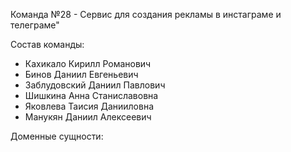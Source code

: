 Команда №28 - Сервис для создания рекламы в инстаграме и телеграме"

Состав команды:
- Кахикало Кирилл Романович
- Бинов Даниил Евгеньевич
- Заблудовский Даниил Павлович
- Шишкина Анна Станиславовна
- Яковлева Таисия Данииловна
- Манукян Даниил Алексеевич

Доменные сущности:
